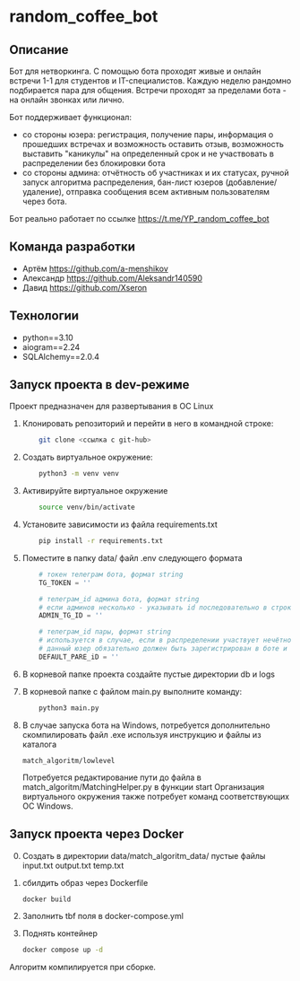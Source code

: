 # random_coffee_bot

## Описание

Бот для нетворкинга.
С помощью бота проходят живые и онлайн встречи 1-1 для студентов и IT-специалистов. Каждую неделю рандомно подбирается пара для общения. Встречи проходят за пределами бота - на онлайн звонках или лично.

Бот поддерживает функционал:

- со стороны юзера: регистрация, получение пары, информация о прошедших встречах и возможность оставить отзыв, возможность выставить "каникулы" на определенный срок и не участвовать в распределении без блокировки бота
- со стороны админа: отчётность об участниках и их статусах, ручной запуск алгоритма распределения, бан-лист юзеров (добавление/удаление), отправка сообщения всем активным пользователям через бота.

Бот реально работает по ссылке <https://t.me/YP_random_coffee_bot>

## Команда разработки

- Артём <https://github.com/a-menshikov>
- Александр <https://github.com/Aleksandr140590>
- Давид <https://github.com/Xseron>

## Технологии

- python==3.10
- aiogram==2.24
- SQLAlchemy==2.0.4

## Запуск проекта в dev-режиме

Проект предназначен для развертывания в ОС Linux

1. Клонировать репозиторий и перейти в него в командной строке:

    ```bash
        git clone <ссылка с git-hub>
    ```

2. Cоздать виртуальное окружение:

    ```bash
        python3 -m venv venv
    ```

3. Активируйте виртуальное окружение

    ```bash
        source venv/bin/activate
    ```

4. Установите зависимости из файла requirements.txt

    ```bash
        pip install -r requirements.txt
    ```

5. Поместите в папку data/ файл .env следующего формата

    ```python
        # токен телеграм бота, формат string
        TG_TOKEN = ''

        # телеграм_id админа бота, формат string
        # если админов несколько - указывать id последовательно в строке через пробел 
        ADMIN_TG_ID = ''

        # телеграм_id пары, формат string
        # используется в случае, если в распределении участвует нечётное количество пользователей
        # данный юзер обязательно должен быть зарегистрирован в боте и проставить статус "Не участвую"
        DEFAULT_PARE_iD = ''
    ```

6. В корневой папке проекта создайте пустые директории db и logs

7. В корневой папке с файлом main.py выполните команду:

    ```bash
        python3 main.py
    ```

8. В случае запуска бота на Windows, потребуется дополнительно скомпилировать файл .exe используя инструкцию и файлы из каталога

    ```text
    match_algoritm/lowlevel
    ```

    Потребуется редактирование пути до файла в match_algoritm/MatchingHelper.py в функции start
    Организация виртуального окружения также потребует команд соответствующих ОС Windows.

## Запуск проекта через Docker

00. Создать в директории data/match_algoritm_data/ пустые файлы input.txt output.txt temp.txt

1. сбилдить образ через Dockerfile

    ```bash
    docker build
    ```

2. Заполнить tbf поля в docker-compose.yml

3. Поднять контейнер

    ```bash
    docker compose up -d
    ```

Алгоритм компилируется при сборке.
